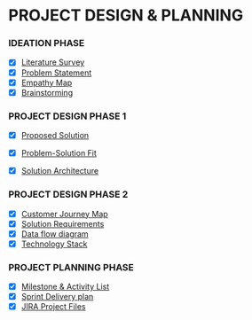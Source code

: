 
# PROJECT DESIGN & PLANNING
### IDEATION PHASE
- [x]   [Literature Survey](https://github.com/IBM-EPBL/IBM-Project-20927-1659767041/blob/main/Project%20Design%26Planing/Ideation%20phase/Literature-survey.pdf)
- [x]   [Problem Statement](https://github.com/IBM-EPBL/IBM-Project-20927-1659767041/blob/main/Project%20Design%26Planing/Ideation%20phase/Problem-Statement.pdf)
- [x]   [Empathy Map](https://github.com/IBM-EPBL/IBM-Project-20927-1659767041/blob/main/Project%20Design%26Planing/Ideation%20phase/EmpathyMap.pdf)
- [x]   [Brainstorming](https://github.com/IBM-EPBL/IBM-Project-20927-1659767041/blob/main/Project%20Design%26Planing/Ideation%20phase/Brainstorming-ideation.pdf)

### PROJECT DESIGN PHASE 1
- [x]   [Proposed Solution](https://github.com/IBM-EPBL/IBM-Project-20927-1659767041/blob/main/Project%20Design%26Planing/Design_Phase_01/Proposed%20Solution.pdf)
- [x]   [Problem-Solution Fit](https://github.com/IBM-EPBL/IBM-Project-20927-1659767041/blob/main/Project%20Design%26Planing/Design_Phase_01/Problem-Solution-Fit.pdf)
- [x]   [Solution Architecture](https://github.com/IBM-EPBL/IBM-Project-20927-1659767041/blob/main/Project%20Design%26Planing/Design_Phase_01/Solution%20Architecture.pdf)


### PROJECT DESIGN PHASE 2
- [x]   [Customer Journey Map](https://github.com/IBM-EPBL/IBM-Project-20927-1659767041/blob/main/Project%20Design%26Planing/Design_Phase_02/Customer%20Journey%20Map.pdf)
- [x]   [Solution Requirements](https://github.com/IBM-EPBL/IBM-Project-20927-1659767041/blob/main/Project%20Design%26Planing/Design_Phase_02/Solution%20Requirements.pdf)
- [x]   [Data flow diagram](https://github.com/IBM-EPBL/IBM-Project-20927-1659767041/blob/main/Project%20Design%26Planing/Design_Phase_02/Data%20Fow%20Diagrams%20and%20User%20stories.pdf)
- [x]   [Technology Stack](https://github.com/IBM-EPBL/IBM-Project-20927-1659767041/blob/main/Project%20Design%26Planing/Design_Phase_02/Technology%20Stack.pdf)

### PROJECT PLANNING PHASE
- [x]   [Milestone & Activity List](https://github.com/IBM-EPBL/IBM-Project-20927-1659767041/blob/96b50d6974682e8a1d78ce495b4ce0cd7d47e55c/Project%20Design&Planing/Planning%20Phase/Milestone%20&Activity%20List.pdf)
- [x]   [Sprint Delivery plan](https://github.com/IBM-EPBL/IBM-Project-20927-1659767041/blob/25d121af61dc78be261b97b7eedc02024f2284ae/Project%20Design&Planing/Planning%20Phase/Sprint%20Delivery%20Plan.pdf)
- [x]   [JIRA Project Files](https://github.com/IBM-EPBL/IBM-Project-20927-1659767041/tree/main/Project%20Design%26Planing/Planning%20Phase/JIRA%20Project%20Files)